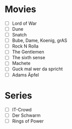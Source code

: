 # Movies

- [ ] Lord of War
- [ ] Dune
- [ ] Snatch
- [ ] Bube, Dame, Koenig, grAS
- [ ] Rock N Rolla
- [ ] The Gentlemen
- [ ] The sixth sense
- [ ] Machete
- [ ] Guck mal wer da spricht
- [ ] Adams Äpfel

# Series

- [ ] IT-Crowd
- [ ] Der Schwarm
- [ ] Rings of Power
